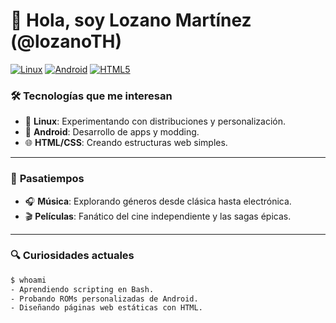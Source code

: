 # 👋 Hola, soy Lozano Martínez (@lozanoTH)  

[![Linux](https://img.shields.io/badge/Linux-FCC624?style=flat&logo=linux&logoColor=black)](https://ubuntu.com/)
[![Android](https://img.shields.io/badge/Android-3DDC84?style=flat&logo=android&logoColor=white)](https://www.android.com/)
[![HTML5](https://img.shields.io/badge/HTML5-E34F26?style=flat&logo=html5&logoColor=white)](https://developer.mozilla.org/es/docs/Web/HTML)

### 🛠️ **Tecnologías que me interesan**  
- 🐧 **Linux**: Experimentando con distribuciones y personalización.  
- 🤖 **Android**: Desarrollo de apps y modding.  
- 🌐 **HTML/CSS**: Creando estructuras web simples.  

---

### 🎵 **Pasatiempos**  
- 🎧 **Música**: Explorando géneros desde clásica hasta electrónica.  
- 🎬 **Películas**: Fanático del cine independiente y las sagas épicas.  

---

### 🔍 **Curiosidades actuales**  
```bash
$ whoami  
- Aprendiendo scripting en Bash.  
- Probando ROMs personalizadas de Android.  
- Diseñando páginas web estáticas con HTML.  
